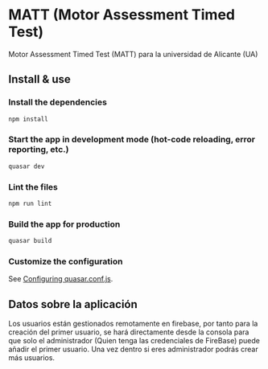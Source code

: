 # MATT (Motor Assessment Timed Test)

Motor Assessment Timed Test (MATT) para la universidad de Alicante (UA)

## Install & use

### Install the dependencies
```bash
npm install
```

### Start the app in development mode (hot-code reloading, error reporting, etc.)
```bash
quasar dev
```

### Lint the files
```bash
npm run lint
```

### Build the app for production
```bash
quasar build
```

### Customize the configuration
See [Configuring quasar.conf.js](https://v1.quasar.dev/quasar-cli/quasar-conf-js).

## Datos sobre la aplicación

Los usuarios están gestionados remotamente en firebase, por tanto para la creación del primer usuario, se hará directamente desde la consola para que solo el administrador (Quien tenga las credenciales de FireBase) puede añadir el primer usuario. Una vez dentro si eres administrador podrás crear más usuarios.
